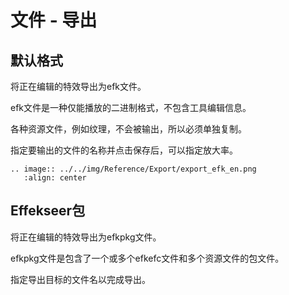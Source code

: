 ﻿# 文件 - 导出

## 默认格式

将正在编辑的特效导出为efk文件。

efk文件是一种仅能播放的二进制格式，不包含工具编辑信息。

各种资源文件，例如纹理，不会被输出，所以必须单独复制。

指定要输出的文件的名称并点击保存后，可以指定放大率。

```eval_rst
.. image:: ../../img/Reference/Export/export_efk_en.png
   :align: center
```

## Effekseer包

将正在编辑的特效导出为efkpkg文件。

efkpkg文件是包含了一个或多个efkefc文件和多个资源文件的包文件。

指定导出目标的文件名以完成导出。
